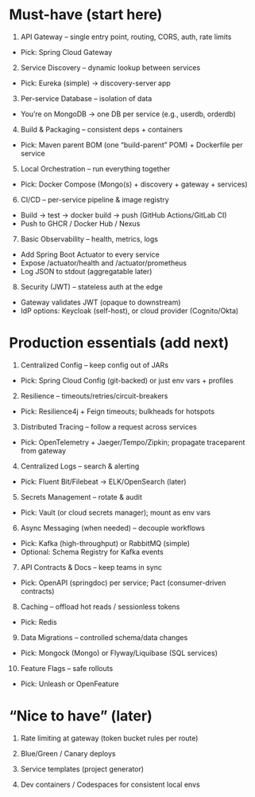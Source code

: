# Must-have (start here)
1. API Gateway – single entry point, routing, CORS, auth, rate limits
- Pick: Spring Cloud Gateway

2. Service Discovery – dynamic lookup between services
- Pick: Eureka (simple) → discovery-server app

3. Per-service Database – isolation of data
- You’re on MongoDB → one DB per service (e.g., userdb, orderdb)

4. Build & Packaging – consistent deps + containers
- Pick: Maven parent BOM (one “build-parent” POM) + Dockerfile per service

5. Local Orchestration – run everything together
- Pick: Docker Compose (Mongo(s) + discovery + gateway + services)

6. CI/CD – per-service pipeline & image registry
- Build → test → docker build → push (GitHub Actions/GitLab CI)
- Push to GHCR / Docker Hub / Nexus

7. Basic Observability – health, metrics, logs
- Add Spring Boot Actuator to every service
- Expose /actuator/health and /actuator/prometheus
- Log JSON to stdout (aggregatable later)

8. Security (JWT) – stateless auth at the edge
- Gateway validates JWT (opaque to downstream)
- IdP options: Keycloak (self-host), or cloud provider (Cognito/Okta)

# Production essentials (add next)

1. Centralized Config – keep config out of JARs
- Pick: Spring Cloud Config (git-backed) or just env vars + profiles

2. Resilience – timeouts/retries/circuit-breakers
- Pick: Resilience4j + Feign timeouts; bulkheads for hotspots

3. Distributed Tracing – follow a request across services
- Pick: OpenTelemetry + Jaeger/Tempo/Zipkin; propagate traceparent from gateway

4. Centralized Logs – search & alerting
- Pick: Fluent Bit/Filebeat → ELK/OpenSearch (later)

5. Secrets Management – rotate & audit
- Pick: Vault (or cloud secrets manager); mount as env vars

6. Async Messaging (when needed) – decouple workflows
- Pick: Kafka (high-throughput) or RabbitMQ (simple)
- Optional: Schema Registry for Kafka events

7. API Contracts & Docs – keep teams in sync
- Pick: OpenAPI (springdoc) per service; Pact (consumer-driven contracts)

8. Caching – offload hot reads / sessionless tokens
- Pick: Redis

9. Data Migrations – controlled schema/data changes
- Pick: Mongock (Mongo) or Flyway/Liquibase (SQL services)

10. Feature Flags – safe rollouts
- Pick: Unleash or OpenFeature

# “Nice to have” (later)

1. Rate limiting at gateway (token bucket rules per route)

2. Blue/Green / Canary deploys

3. Service templates (project generator)

4. Dev containers / Codespaces for consistent local envs
